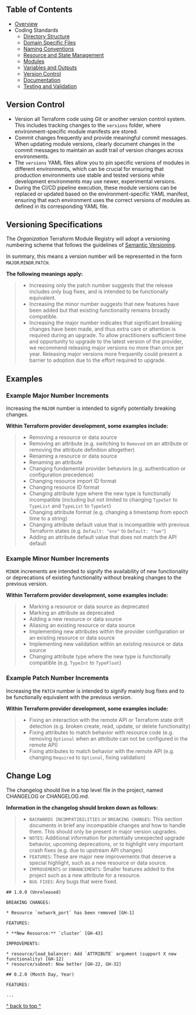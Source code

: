 ## Table of Contents

- [Overview](../README.md)
- Coding Standards
  - [Directory Structure](./directory_structure.md)
  - [Domain Specific Files](./domain_specific_files.md)
  - [Naming Conventions](./naming_conventions.md#naming-conventions)
  - [Resource and State Management](./resource_and_state_management.md)
  - [Modules](./module.md)
  - [Variables and Outputs](./variables_and_outputs.md)
  - [Version Control](./version_control.md)
  - [Documentation](./documentation.md)
  - [Testing and Validation](./testing_and_validation.md)

## Version Control

- Version all Terraform code using Git or another version control system. This includes tracking changes to the `versions` folder, where environment-specific module manifests are stored.
- Commit changes frequently and provide meaningful commit messages. When updating module versions, clearly document changes in the commit messages to maintain an audit trail of version changes across environments.
- The `versions` YAML files allow you to pin specific versions of modules in different environments, which can be crucial for ensuring that production environments use stable and tested versions while development environments may use newer, experimental versions.
- During the CI/CD pipeline execution, these module versions can be replaced or updated based on the environment-specific YAML manifest, ensuring that each environment uses the correct versions of modules as defined in its corresponding YAML file.

## **Versioning Specifications**
The *Organization* Terraform Module Registry will adopt a versioning numbering scheme that follows the guidelines of [Semantic Versioning](http://semver.org/).

In summary, this means a version number will be represented in the form `MAJOR`.`MINOR`.`PATCH`.

**The following meanings apply:**
>- Increasing only the patch number suggests that the release includes only bug fixes, and is intended to be functionally equivalent.
>- Increasing the minor number suggests that new features have been added but that existing functionality remains broadly compatible.
>- Increasing the major number indicates that significant breaking changes have been made, and thus extra care or attention is required during an upgrade. To allow practitioners sufficient time and opportunity to upgrade to the latest version of the provider, we recommend releasing major versions no more than once per year. Releasing major versions more frequently could present a barrier to adoption due to the effort required to upgrade.

## **Examples**
### **Example Major Number Increments**
Increasing the `MAJOR` number is intended to signify potentially breaking changes.

**Within Terraform provider development, some examples include:**
>- Removing a resource or data source
>- Removing an attribute (e.g. switching to `Removed` on an attribute or removing the attribute definition altogether)
>- Renaming a resource or data source
>- Renaming an attribute
>- Changing fundamental provider behaviors (e.g. authentication or configuration precedence)
>- Changing resource import ID format
>- Changing resource ID format
>- Changing attribute type where the new type is functionally incompatible (including but not limited to changing `TypeSet` to `TypeList` and `TypeList` to `TypeSet`)
>- Changing attribute format (e.g. changing a timestamp from epoch time to a string)
>- Changing attribute default value that is incompatible with previous Terraform states (e.g. `Default: "one"` to `Default: "two"`)
>- Adding an attribute default value that does not match the API default

### **Example Minor Number Increments**
`MINOR` increments are intended to signify the availability of new functionality or deprecations of existing functionality without breaking changes to the previous version.

**Within Terraform provider development, some examples include:**
>- Marking a resource or data source as deprecated
>- Marking an attribute as deprecated
>- Adding a new resource or data source
>- Aliasing an existing resource or data source
>- Implementing new attributes within the provider configuration or an existing resource or data source
>- Implementing new validation within an existing resource or data source
>- Changing attribute type where the new type is functionally compatible (e.g. `TypeInt` to `TypeFloat`)

### **Example Patch Number Increments**
Increasing the `PATCH` number is intended to signify mainly bug fixes and to be functionally equivalent with the previous version.

**Within Terraform provider development, some examples include:**
>- Fixing an interaction with the remote API or Terraform state drift detection (e.g. broken create, read, update, or delete functionality)
>- Fixing attributes to match behavior with resource code (e.g. removing `Optional` when an attribute can not be configured in the remote API)
>- Fixing attributes to match behavior with the remote API (e.g. changing `Required` to `Optional`, fixing validation)

## **Change Log**
The changelog should live in a top level file in the project, named CHANGELOG or CHANGELOG.md.

**Information in the changelog should broken down as follows:**
> - `BACKWARDS INCOMPATIBILITIES` or `BREAKING CHANGES`: This section documents in brief any incompatible changes and how to handle them. This should only be present in major version upgrades.
>- `NOTES`: Additional information for potentially unexpected upgrade behavior, upcoming deprecations, or to highlight very important crash fixes (e.g. due to upstream API changes)
>- `FEATURES`: These are major new improvements that deserve a special highlight, such as a new resource or data source.
>- `IMPROVEMENTS` or `ENHANCEMENTS`: Smaller features added to the project such as a new attribute for a resource.
>- `BUG FIXES`: Any bugs that were fixed.

```
## 1.0.0 (Unreleased)

BREAKING CHANGES:

* Resource `network_port` has been removed [GH-1]

FEATURES:

* **New Resource:** `cluster` [GH-43]

IMPROVEMENTS:

* resource/load_balancer: Add `ATTRIBUTE` argument (support X new functionality) [GH-12]
* resource/subnet: Now better [GH-22, GH-32]

## 0.2.0 (Month Day, Year)

FEATURES:

...
```


[^ back to top ^](#table-of-contents)